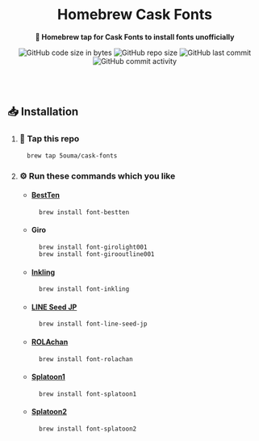 <br />

<div align="center">

# Homebrew Cask Fonts

**🍺 Homebrew tap for Cask Fonts to install fonts unofficially**

![GitHub code size in bytes](https://img.shields.io/github/languages/code-size/5ouma/homebrew-cask-fonts?style=flat-square)
![GitHub repo size](https://img.shields.io/github/repo-size/5ouma/homebrew-cask-fonts?style=flat-square)
![GitHub last commit](https://img.shields.io/github/last-commit/5ouma/homebrew-cask-fonts?style=flat-square)
![GitHub commit activity](https://img.shields.io/github/commit-activity/m/5ouma/homebrew-cask-fonts?style=flat-square)

</div>

<br /><br />

## 📥 Installation

1.  ### 🚰 Tap this repo

    ```shell
      brew tap 5ouma/cask-fonts
    ```

2.  ### ⚙️ Run these commands which you like

    - #### [BestTen](https://flop.fanbox.cc/posts/1918861)

      ```shell
        brew install font-bestten
      ```

    - #### Giro

      ```shell
        brew install font-girolight001
        brew install font-girooutline001
      ```

    - #### [Inkling](https://frozenpandaman.github.io/inkling.html)

      ```shell
        brew install font-inkling
      ```

    - #### [LINE Seed JP](https://seed.line.me)

      ```shell
        brew install font-line-seed-jp
      ```

    - #### [ROLAchan](https://ozawa.design/store/rolachan)

      ```shell
        brew install font-rolachan
      ```

    - #### [Splatoon1](https://frozenpandaman.github.io/inkling.html)

      ```shell
        brew install font-splatoon1
      ```

    - #### [Splatoon2](https://frozenpandaman.github.io/inkling.html)

      ```shell
        brew install font-splatoon2
      ```
